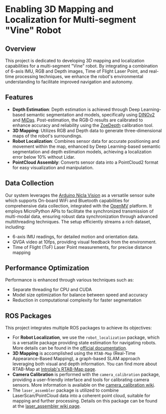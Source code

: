 # Enabling 3D Mapping and Localization for Multi-segment "Vine" Robot

## Overview
This project is dedicated to developing 3D mapping and localization capabilities for a multi-segment "Vine" robot. By integrating a combination of 6-axis IMU, RGB and Depth images, Time of Flight Laser Point, and real-time processing techniques, we enhance the robot's environmental understanding to facilitate improved navigation and autonomy.

## Features
- **Depth Estimation**: Depth estimation is achieved through Deep Learning-based semantic segmentation and models, specifically using [DINOv2](https://github.com/isl-org/ZoeDepth) and [MiDas](https://github.com/isl-org/MiDaS). Post-estimation, the RGB-D results are calibrated to enhance accuracy and reliability using the [ZoeDepth](https://github.com/isl-org/ZoeDepth) calibration tool. 
- **3D Mapping**: Utilizes RGB and Depth data to generate three-dimensional maps of the robot's surroundings.
- **Robot Localization**: Combines sensor data for accurate positioning and movement within the map, enhanced by Deep Learning-based semantic segmentation and depth estimation models, achieving a localization error below 10% without Lidar.
- **PointCloud Assembly**: Converts sensor data into a PointCloud2 format for easy visualization and manipulation.

## Data Collection

Our system leverages the [Arduino Nicla Vision](https://store.arduino.cc/products/nicla-vision) as a versatile sensor suite which supports On-board WiFi and Bluetooth capabilities for comprehensive data collection, integrated with the [OpenMV](https://openmv.io/) platform. It employs MicroPython APIs to facilitate the synchronized transmission of multi-modal data, ensuring robust data synchronization through advanced multithreading techniques. The setup efficiently streams a rich dataset, including:

- 6-axis IMU readings, for detailed motion and orientation data.
- QVGA video at 10fps, providing visual feedback from the environment.
- Time of Flight (ToF) Laser Point measurements, for precise distance mapping


## Performance Optimization
Performance is enhanced through various techniques such as:
- Separate threading for CPU and CUDA
- Model size optimization for balance between speed and accuracy
- Reduction in computational complexity for faster segmentation

## ROS Packages
This project integrates multiple ROS packages to achieve its objectives:
- For **Robot Localization**, we use the `robot_localization` package, which is a versatile package providing state estimation for navigating robots. More details can be found in the [official documentation](https://docs.ros.org/en/melodic/api/robot_localization/html/index.html).
- **3D Mapping** is accomplished using the `RTAB-Map` (Real-Time Appearance-Based Mapping), a graph-based SLAM approach leveraging both visual and depth information. You can find more about RTAB-Map at [Introlab's RTAB-Map page](https://introlab.github.io/rtabmap/).
- **Camera Calibration** is performed with the `camera_calibration` package, providing a user-friendly interface and tools for calibrating camera sensors. More information is available on the [camera_calibration wiki](https://wiki.ros.org/camera_calibration).
- The `laser_assembler` package is utilized to combine LaserScan/PointCloud data into a coherent point cloud, suitable for mapping and further processing. Details on this package can be found at the [laser_assembler wiki page](https://wiki.ros.org/laser_assembler).
